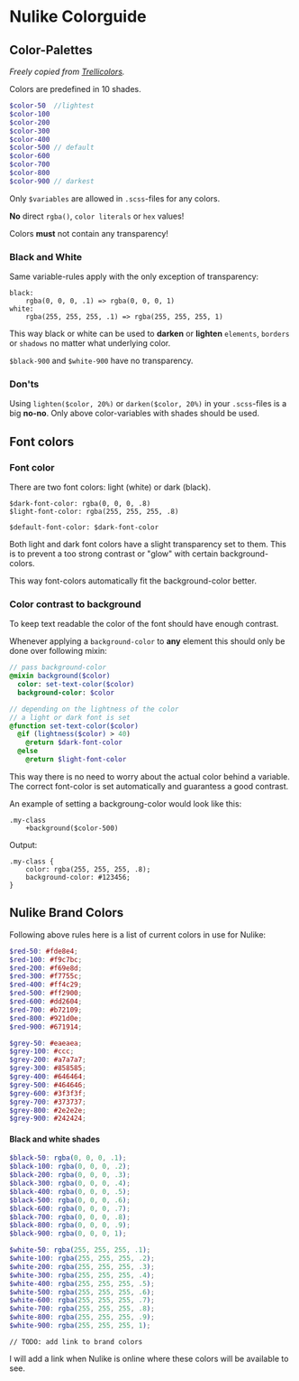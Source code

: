 # Nulike Colorguide

## Color-Palettes

*Freely copied from [Trellicolors](https://trello.com/about/branding#colors).*


Colors are predefined in 10 shades.

```SCSS
$color-50  //lightest
$color-100
$color-200
$color-300
$color-400
$color-500 // default
$color-600
$color-700
$color-800
$color-900 // darkest
```

Only `$variables` are allowed in `.scss`-files for any colors.

**No** direct `rgba()`, `color literals` or `hex` values!

Colors **must** not contain any transparency!


### Black and White

Same variable-rules apply with the only exception of transparency:

```
black:
    rgba(0, 0, 0, .1) => rgba(0, 0, 0, 1)
white:
    rgba(255, 255, 255, .1) => rgba(255, 255, 255, 1)
```

This way black or white can be used to **darken** or **lighten** `elements`, `borders` or `shadows` no matter what underlying color.

`$black-900` and `$white-900` have no transparency.


### Don'ts

Using `lighten($color, 20%)` or `darken($color, 20%)` in your `.scss`-files is a big **no-no**. Only above color-variables with shades should be used.


## Font colors

### Font color

There are two font colors: light (white) or dark (black).

```
$dark-font-color: rgba(0, 0, 0, .8)
$light-font-color: rgba(255, 255, 255, .8)

$default-font-color: $dark-font-color
```

Both light and dark font colors have a slight transparency set to them. This is to prevent a too strong contrast or "glow" with certain background-colors.

This way font-colors automatically fit the background-color better.

### Color contrast to background

To keep text readable the color of the font should have enough contrast.

Whenever applying a `background-color` to **any** element this should only be done over following mixin:

```SASS
// pass background-color
@mixin background($color)
  color: set-text-color($color)
  background-color: $color

// depending on the lightness of the color
// a light or dark font is set
@function set-text-color($color)
  @if (lightness($color) > 40)
    @return $dark-font-color
  @else
    @return $light-font-color
```

This way there is no need to worry about the actual color behind a variable. The correct font-color is set automatically and guarantess a good contrast.

An example of setting a backgroung-color would look like this:

```
.my-class
    +background($color-500)
```

Output:

```
.my-class {
    color: rgba(255, 255, 255, .8);
    background-color: #123456;
}
```

## Nulike Brand Colors

Following above rules here is a list of current colors in use for Nulike:

```SCSS
$red-50: #fde8e4;
$red-100: #f9c7bc;
$red-200: #f69e8d;
$red-300: #f7755c;
$red-400: #ff4c29;
$red-500: #ff2900;
$red-600: #dd2604;
$red-700: #b72109;
$red-800: #921d0e;
$red-900: #671914;
```
```SCSS
$grey-50: #eaeaea;
$grey-100: #ccc;
$grey-200: #a7a7a7;
$grey-300: #858585;
$grey-400: #646464;
$grey-500: #464646;
$grey-600: #3f3f3f;
$grey-700: #373737;
$grey-800: #2e2e2e;
$grey-900: #242424;
```

#### Black and white shades
```SCSS
$black-50: rgba(0, 0, 0, .1);
$black-100: rgba(0, 0, 0, .2);
$black-200: rgba(0, 0, 0, .3);
$black-300: rgba(0, 0, 0, .4);
$black-400: rgba(0, 0, 0, .5);
$black-500: rgba(0, 0, 0, .6);
$black-600: rgba(0, 0, 0, .7);
$black-700: rgba(0, 0, 0, .8);
$black-800: rgba(0, 0, 0, .9);
$black-900: rgba(0, 0, 0, 1);
```
```SCSS
$white-50: rgba(255, 255, 255, .1);
$white-100: rgba(255, 255, 255, .2);
$white-200: rgba(255, 255, 255, .3);
$white-300: rgba(255, 255, 255, .4);
$white-400: rgba(255, 255, 255, .5);
$white-500: rgba(255, 255, 255, .6);
$white-600: rgba(255, 255, 255, .7);
$white-700: rgba(255, 255, 255, .8);
$white-800: rgba(255, 255, 255, .9);
$white-900: rgba(255, 255, 255, 1);
```

`// TODO: add link to brand colors`

I will add a link when Nulike is online where these colors will be available to see.
